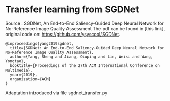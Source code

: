 # Transfer learning from SGDNet

Source : SGDNet, An End-to-End Saliency-Guided Deep Neural Network for  No-Reference Image Quality Assessment
The pdf can be found in [this link], original code on: https://github.com/ysyscool/SGDNet.
```
@inproceedings{yang2019sgdnet,
  title={SGDNet: An End-to-End Saliency-Guided Deep Neural Network for No-Reference Image Quality Assessment},
  author={Yang, Sheng and Jiang, Qiuping and Lin, Weisi and Wang, Yongtao},
  booktitle={Proceedings of the 27th ACM International Conference on Multimedia},
  year={2019},
  organization={ACM}
}
```

Adaptation introduced via file sgdnet_transfer.py
